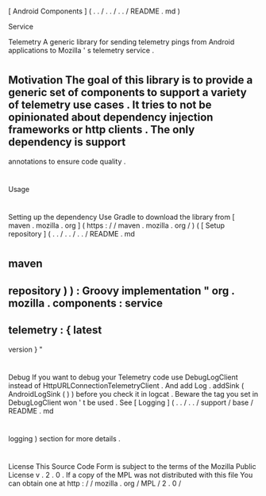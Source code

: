 #
[
Android
Components
]
(
.
.
/
.
.
/
.
.
/
README
.
md
)
>
Service
>
Telemetry
A
generic
library
for
sending
telemetry
pings
from
Android
applications
to
Mozilla
'
s
telemetry
service
.
#
#
Motivation
The
goal
of
this
library
is
to
provide
a
generic
set
of
components
to
support
a
variety
of
telemetry
use
cases
.
It
tries
to
not
be
opinionated
about
dependency
injection
frameworks
or
http
clients
.
The
only
dependency
is
support
-
annotations
to
ensure
code
quality
.
#
#
Usage
#
#
#
Setting
up
the
dependency
Use
Gradle
to
download
the
library
from
[
maven
.
mozilla
.
org
]
(
https
:
/
/
maven
.
mozilla
.
org
/
)
(
[
Setup
repository
]
(
.
.
/
.
.
/
.
.
/
README
.
md
#
maven
-
repository
)
)
:
Groovy
implementation
"
org
.
mozilla
.
components
:
service
-
telemetry
:
{
latest
-
version
}
"
#
#
#
Debug
If
you
want
to
debug
your
Telemetry
code
use
DebugLogClient
instead
of
HttpURLConnectionTelemetryClient
.
And
add
Log
.
addSink
(
AndroidLogSink
(
)
)
before
you
check
it
in
logcat
.
Beware
the
tag
you
set
in
DebugLogClient
won
'
t
be
used
.
See
[
Logging
]
(
.
.
/
.
.
/
support
/
base
/
README
.
md
#
logging
)
section
for
more
details
.
#
#
License
This
Source
Code
Form
is
subject
to
the
terms
of
the
Mozilla
Public
License
v
.
2
.
0
.
If
a
copy
of
the
MPL
was
not
distributed
with
this
file
You
can
obtain
one
at
http
:
/
/
mozilla
.
org
/
MPL
/
2
.
0
/

